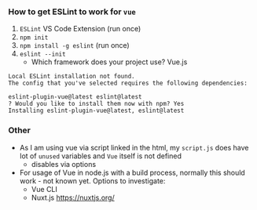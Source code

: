 ### How to get ESLint to work for `vue`


1. `ESLint` VS Code Extension (run once)
2. `npm init`
3. `npm install -g eslint` (run once)
4. `eslint --init`
    * Which framework does your project use? Vue.js

```
Local ESLint installation not found.
The config that you've selected requires the following dependencies:

eslint-plugin-vue@latest eslint@latest
? Would you like to install them now with npm? Yes
Installing eslint-plugin-vue@latest, eslint@latest
```

### Other

* As I am using vue via script linked in the html, my `script.js` does have lot of `unused` variables and `Vue` itself is not defined
  * disables via options
* For usage of Vue in node.js with a build process, normally this should work - not known yet. Options to investigate:
  * Vue CLI
  * Nuxt.js https://nuxtjs.org/


